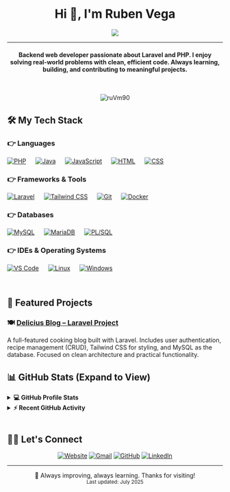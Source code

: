 
<h1 align="center">Hi 👋, I'm Ruben Vega</h1>

<p align="center">
 <a href="https://github.com/DenverCoder1/readme-typing-svg">
<img src="https://readme-typing-svg.herokuapp.com?center=true&width=500&height=50&lines=+Backend+Developer;Specialized+in+Laravel,+PHP,+MySQL;Writing+clean+and+scalable+code;Open+to+new+projects+and+collaborations" />
</a>

</p>
<hr/>
<h4 align="center">
  Backend web developer passionate about Laravel and PHP.  
  I enjoy solving real-world problems with clean, efficient code.  
  Always learning, building, and contributing to meaningful projects.
</h4>

<br>
<p align="center"> <img src="https://komarev.com/ghpvc/?username=ruVm90&label=Profile%20views&color=0e75b6&style=plastic" alt="ruVm90" /> </p>




## 🛠️ My Tech Stack

### 👉 Languages

[![PHP](https://img.shields.io/badge/PHP-%23777BB4.svg?logo=php&logoColor=white)](https://www.php.net/)
&emsp;
[![Java](https://img.shields.io/badge/Java-%23007396.svg?logo=java&logoColor=white)](https://www.java.com)
&emsp;
[![JavaScript](https://img.shields.io/badge/JavaScript-%23F7DF1E.svg?logo=javascript&logoColor=black)](https://developer.mozilla.org/en-US/docs/Web/JavaScript)
&emsp;
[![HTML](https://img.shields.io/badge/HTML5-%23E34F26.svg?logo=html5&logoColor=white)](https://www.w3.org/html/)
&emsp;
[![CSS](https://img.shields.io/badge/CSS3-%231572B6.svg?logo=css3&logoColor=white)](https://www.w3schools.com/css/)

### 👉 Frameworks & Tools

[![Laravel](https://img.shields.io/badge/Laravel-%23FF2D20.svg?logo=laravel&logoColor=white)](https://laravel.com/)
&emsp;
[![Tailwind CSS](https://img.shields.io/badge/Tailwind%20CSS-%2338B2AC.svg?logo=tailwind-css&logoColor=white)](https://tailwindcss.com/)
&emsp;
[![Git](https://img.shields.io/badge/Git-%23F05033.svg?logo=git&logoColor=white)](https://git-scm.com/)
&emsp;
[![Docker](https://img.shields.io/badge/Docker-%232496ED.svg?logo=docker&logoColor=white)](https://www.docker.com/)

### 👉 Databases

[![MySQL](https://img.shields.io/badge/MySQL-%2300f.svg?logo=mysql&logoColor=white)](https://www.mysql.com/)
&emsp;
[![MariaDB](https://img.shields.io/badge/MariaDB-%23003545.svg?logo=mariadb&logoColor=white)](https://mariadb.org/)
&emsp;
[![PL/SQL](https://img.shields.io/badge/PL/SQL-%23F00000.svg?logo=oracle&logoColor=white)](https://www.oracle.com/database/technologies/appdev/plsql.html)

### 👉 IDEs & Operating Systems

[![VS Code](https://img.shields.io/badge/VS%20Code-%23007ACC.svg?logo=visual-studio-code&logoColor=white)](https://code.visualstudio.com/)
&emsp;
[![Linux](https://img.shields.io/badge/Linux-%23FCC624.svg?logo=linux&logoColor=black)](https://www.linux.org/)
&emsp;
[![Windows](https://img.shields.io/badge/Windows-%230078D6.svg?logo=windows&logoColor=white)](https://www.microsoft.com/windows)



<br/>

## 🚀 Featured Projects

### 🍽️ [Delicius Blog – Laravel Project](https://github.com/ruVm90/delicius_blog)

A full-featured cooking blog built with Laravel. Includes user authentication, recipe management (CRUD), Tailwind CSS for styling, and MySQL as the database. Focused on clean architecture and practical functionality.


## 📊 GitHub Stats (Expand to View)

<details> 
  <summary><b>💻 GitHub Profile Stats</b></summary>
  <br/>
  <p align="center">
    <img src="https://github-readme-stats.vercel.app/api?username=ruVm90&show_icons=true&count_private=true&theme=algolia" height="180px" alt="ruVm90 GitHub Stats" />
    &nbsp;
    <img src="https://github-readme-stats.vercel.app/api/top-langs/?username=ruVm90&layout=compact&theme=algolia" height="180px" alt="ruVm90 Top Languages" />
  </p>

  <p align="center">
    <img src="https://github-readme-streak-stats.herokuapp.com/?user=ruVm90&theme=algolia" alt="ruVm90 GitHub Streak" />
  </p>

  <p align="center">
    <b>Note:</b> Top languages is only a metric of the languages used in my public repositories and doesn't reflect experience level.
  </p>
</details>

<details>
  <summary><b>⚡ Recent GitHub Activity</b></summary>
  <br/>
  <!-- Activity graph removed due to hosting issues -->
  <!-- You can uncomment the below line if the service is back online -->
  <!-- 
  <p align="center">
    <a href="https://github.com/ruVm90">
      <img alt="Rubén's Activity Graph" src="https://github-readme-activity-graph.cyclic.app/graph?username=ruVm90&theme=react-dark&area=true&hide_border=true" />
    </a>
  </p>
  -->

  <p align="center">
    🛠️ I’m actively working on personal projects and improving my backend skills with Laravel, MySQL, and Tailwind CSS.<br/>
    📚 Currently learning more about Docker and RESTful API development.<br/>
    🤝 I'm open to collaborating on open source or learning-focused projects.<br/><br/>
    🔗 <a href="https://github.com/ruVm90?tab=repositories">View all my repositories</a>
  </p>
</details>





<br/>

## 🙋‍♀️ Let's Connect
<p align="center">
  <a href="https://rubenv-portfolio.vercel.app/" target= "_blank"><img src="https://img.icons8.com/bubbles/50/000000/web.png" alt="Website"/></a>
	<a href="mailto:rubenvega.dev90@gmail.com"><img src="https://img.icons8.com/bubbles/50/000000/gmail.png" alt="Gmail"/></a>
	<a href="https://github.com/ruVm90"><img src="https://img.icons8.com/bubbles/50/000000/github.png" alt="GitHub"/></a>
	<a href="https://www.linkedin.com/in/rubenvegadev"><img src="https://img.icons8.com/bubbles/50/000000/linkedin.png" alt="LinkedIn"/></a>
	
</p>

<hr/>
<p align="center">
  🚀 Always improving, always learning. Thanks for visiting!  
  <br/>
  <sub>Last updated: July 2025</sub>
</p>










